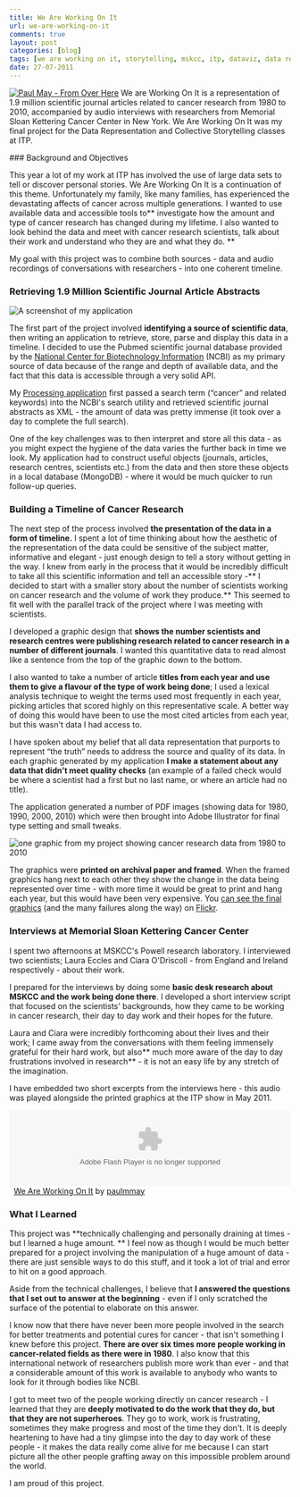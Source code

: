 ```yaml
---
title: We Are Working On It
url: we-are-working-on-it
comments: true
layout: post
categories: [blog]
tags: [we are working on it, storytelling, mskcc, itp, dataviz, data representation, cancer]
date: 27-07-2011
---
```

<p class="intro"><a href="http://www.flickr.com/photos/paulmmay/5828829669/" title="Paul May - From Over Here by paulmmay, on Flickr"><img src="http://farm6.static.flickr.com/5022/5828829669_0c7f74ef5b_z.jpg" class="photo" alt="Paul May - From Over Here"></a>
We are Working On It is a representation of 1.9 million scientific journal articles related to cancer research from 1980 to 2010, accompanied by audio interviews with researchers from Memorial Sloan Kettering Cancer Center in New York. We Are Working On It was my final project for the Data Representation and Collective Storytelling classes at ITP.</p>
### Background and Objectives

This year a lot of my work at ITP has involved the use of large data sets to tell or discover personal stories. We Are Working On It is a continuation of this theme. Unfortunately my family, like many families, has experienced the devastating affects of cancer across multiple generations. I wanted to use available data and accessible tools to** investigate how the amount and type of cancer research has changed during my lifetime. I also wanted to look behind the data and meet with cancer research scientists, talk about their work and understand who they are and what they do. **

My goal with this project was to combine both sources - data and audio recordings of conversations with researchers - into one coherent timeline.

### Retrieving 1.9 Million Scientific Journal Article Abstracts

<img src="http://farm6.static.flickr.com/5187/5683963777_838673f3bb_b.jpg" title="A screenshot of my application downloading cancer research articles" alt="A screenshot of my application" class="photo" />

The first part of the project involved **identifying a source of scientific data**, then writing an application to retrieve, store, parse and display this data in a timeline. I decided to use the Pubmed scientific journal database provided by the <a href="http://www.ncbi.nlm.nih.gov/books/NBK25500/" title="National Center for Biotechnology Information">National Center for Biotechnology Information</a> (NCBI) as my primary source of data because of the range and depth of available data, and the fact that this data is accessible through a very solid API.

My <a href="https://github.com/paulmmay/weareworkingonit/tree/master/entrez_search" title="Processing application">Processing application</a> first passed a search term (&#8220;cancer&#8221; and related keywords) into the NCBI's search utility and retrieved scientific journal abstracts as XML - the amount of data was pretty immense (it took over a day to complete the full search). 

One of the key challenges was to then interpret and store all this data - as you might expect the hygiene of the data varies the further back in time we look. My application had to construct useful objects (journals, articles, research centres, scientists etc.) from the data and then store these objects in a local database (MongoDB) - where it would be much quicker to run follow-up queries.

### Building a Timeline of Cancer Research

The next step of the process involved **the presentation of the data in a form of timeline.** I spent a lot of time thinking about how the aesthetic of the representation of the data could be sensitive of the subject matter, informative and elegant - just enough design to tell a story without getting in the way. I knew from early in the process that it would be incredibly difficult to take all this scientific information and tell an accessible story -** I decided to start with a smaller story about the number of scientists working on cancer research and the volume of work they produce.** This seemed to fit well with the parallel track of the project where I was meeting with scientists.

I developed a graphic design that **shows the number scientists and research centres were publishing research related to cancer research in a number of different journals**. I wanted this quantitative data to read almost like a sentence from the top of the graphic down to the bottom.

I also wanted to take a number of article **titles from each year and use them to give a flavour of the type of work being done**; I used a lexical analysis technique to weight the terms used most frequently in each year, picking articles that scored highly on this representative scale. A better way of doing this would have been to use the most cited articles from each year, but this wasn't data I had access to.

I have spoken about my belief that all data representation that purports to represent &#8220;the truth&#8221; needs to address the source and quality of its data. In each graphic generated by my application **I make a statement about any data that didn't meet quality checks** (an example of a failed check would be where a scientist had a first but no last name, or where an article had no title).

The application generated a number of PDF images (showing data for 1980, 1990, 2000, 2010) which were then brought into Adobe Illustrator for final type setting and small tweaks. 

<img src="http://farm6.static.flickr.com/5110/5756913667_bcea349b69_b.jpg" alt="one graphic from my project showing cancer research data from 1980 to 2010" class="photo" />

The graphics were **printed on archival paper and framed**. When the framed graphics hang next to each other they show the change in the data being represented over time - with more time it would be great to print and hang each year, but this would have been very expensive. You <a href="http://www.flickr.com/photos/paulmmay/sets/72157626515103125/" title="can see the final graphics">can see the final graphics</a> (and the many failures along the way) on <a href="http://www.flickr.com/photos/paulmmay/sets/72157626515103125/" title="Flickr">Flickr</a>.

### Interviews at Memorial Sloan Kettering Cancer Center

I spent two afternoons at MSKCC's Powell research laboratory. I interviewed two scientists; Laura Eccles and Ciara O'Driscoll - from England and Ireland respectively - about their work. 

I prepared for the interviews by doing some **basic desk research about MSKCC and the work being done there**. I developed a short interview script that focused on the scientists' backgrounds, how they came to be working in cancer research, their day to day work and their hopes for the future. 

Laura and Ciara were incredibly forthcoming about their lives and their work; I came away from the conversations with them feeling immensely grateful for their hard work, but also** much more aware of the day to day frustrations involved in research** - it is not an easy life by any stretch of the imagination. 

I have embedded two short excerpts from the interviews here - this audio was played alongside the printed graphics at the ITP show in May 2011.

<object height="136" width="100%"> <param name="movie" value="http://player.soundcloud.com/player.swf?url=http%3A%2F%2Fapi.soundcloud.com%2Fplaylists%2F974024"></param> <param name="allowscriptaccess" value="always"></param> <embed allowscriptaccess="always" height="136" src="http://player.soundcloud.com/player.swf?url=http%3A%2F%2Fapi.soundcloud.com%2Fplaylists%2F974024" type="application/x-shockwave-flash" width="100%"></embed> </object>&nbsp; <span><a href="http://soundcloud.com/paulmmay/sets/we-are-working-on-it">We Are Working On It</a> by <a href="http://soundcloud.com/paulmmay">paulmmay</a></span> 

### What I Learned

This project was **technically challenging and personally draining at times - but I learned a huge amount. ** I feel now as though I would be much better prepared for a project involving the manipulation of a huge amount of data - there are just sensible ways to do this stuff, and it took a lot of trial and error to hit on a good approach.

Aside from the technical challenges, I believe that **I answered the questions that I set out to answer at the beginning** - even if I only scratched the surface of the potential to elaborate on this answer.

I know now that there have never been more people involved in the search for better treatments and potential cures for cancer  - that isn't something I knew before this project. **There are over six times more people working in cancer-related fields as there were in 1980**. I also know that this international network of researchers publish more work than ever - and that a considerable amount of this work is available to anybody who wants to look for it through bodies like NCBI.

I got to meet two of the people working directly on cancer research - I learned that they are **deeply motivated to do the work that they do, but that they are not superheroes**. They go to work, work is frustrating, sometimes they make progress and most of the time they don't. It is deeply heartening to have had a tiny glimpse into the day to day work of these people - it makes the data really come alive for me because I can start picture all the other people grafting away on this impossible problem around the world.

I am proud of this project.

